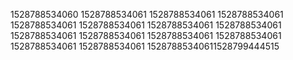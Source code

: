 1528788534060
1528788534061
1528788534061
1528788534061
1528788534061
1528788534061
1528788534061
1528788534061
1528788534061
1528788534061
1528788534061
1528788534061
1528788534061
1528788534061
15287885340611528799444515
